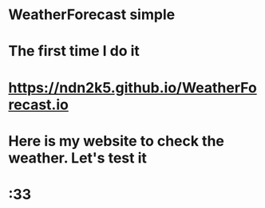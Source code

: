 # WeatherForecast simple 
# The first time I do it 
# https://ndn2k5.github.io/WeatherForecast.io 
# Here is my website to check the weather. Let's test it 
# :33
